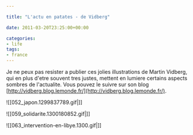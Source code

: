 ```yaml
---

title: "L'actu en patates - de Vidberg"

date: 2011-03-20T23:25:00+00:00

categories: 
- life
tags:
- france 
---
```


Je ne peux pas resister a publier ces jolies illustrations de Martin Vidberg, qui en plus d'etre souvent tres justes, mettent en lumiere certains aspects sombres de l'actualite. Vous pouvez le suivre sur son blog [http://vidberg.blog.lemonde.fr/](http://vidberg.blog.lemonde.fr/).

![[052_japon.1299837789.gif|]]

![[059_solidarite.1300180852.gif|]]

![[063_intervention-en-libye.1300.gif|]]